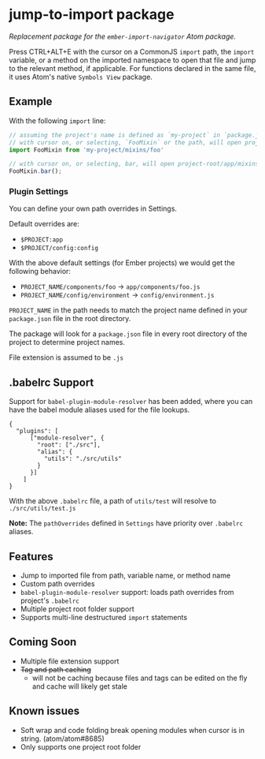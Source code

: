 # jump-to-import package

*Replacement package for the `ember-import-navigator` Atom package.*

Press CTRL+ALT+E with the cursor on a CommonJS `import` path, the `import` variable, or a method on the imported namespace to open that file and jump to the relevant method, if applicable. For functions declared in the same file, it uses Atom's native `Symbols View` package.

## Example
With the following `import` line:

```javascript
// assuming the project's name is defined as `my-project` in `package.json`
// with cursor on, or selecting, `FooMixin` or the path, will open project-root/app/mixins/foo.js
import FooMixin from 'my-project/mixins/foo'

// with cursor on, or selecting, bar, will open project-root/app/mixins/foo.js and jump to the bar() method
FooMixin.bar();
```

### Plugin Settings

You can define your own path overrides in Settings.

Default overrides are:
- `$PROJECT:app`
- `$PROJECT/config:config`

With the above default settings (for Ember projects) we would get the following behavior:
- `PROJECT_NAME/components/foo` -> `app/components/foo.js`
- `PROJECT_NAME/config/environment` -> `config/environment.js`

`PROJECT_NAME` in the path needs to match the project name defined in your `package.json` file in the root directory.

The package will look for a `package.json` file in every root directory of the project to determine project names.

File extension is assumed to be `.js`

## .babelrc Support

Support for `babel-plugin-module-resolver` has been added, where you can have the babel module aliases used for the file lookups.

```
{
  "plugins": [
      ["module-resolver", {
        "root": ["./src"],
        "alias": {
          "utils": "./src/utils"
        }
      }]
    ]
}
```

With the above `.babelrc` file, a path of `utils/test` will resolve to `./src/utils/test.js`

**Note:** The `pathOverrides` defined in `Settings` have priority over `.babelrc` aliases.

## Features
- Jump to imported file from path, variable name, or method name
- Custom path overrides
- `babel-plugin-module-resolver` support: loads path overrides from project's `.babelrc`
- Multiple project root folder support
- Supports multi-line destructured `import` statements

## Coming Soon
- Multiple file extension support
- ~~Tag and path caching~~
  - will not be caching because files and tags can be edited on the fly and cache will likely get stale

## Known issues
- Soft wrap and code folding break opening modules when cursor is in string. (atom/atom#8685)
- Only supports one project root folder
